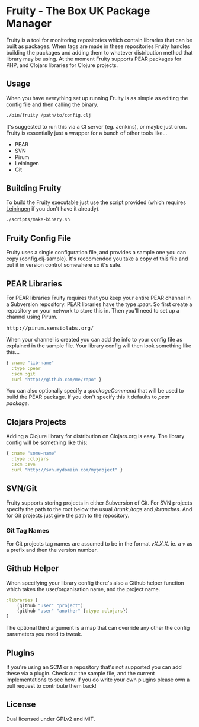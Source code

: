 # Fruity - The Box UK Package Manager

Fruity is a tool for monitoring repositories which contain libraries that can be
built as packages.  When tags are made in these repositories Fruity handles
building the packages and adding them to whatever distribution method that library
may be using.  At the moment Fruity supports PEAR packages for PHP, and Clojars libraries
for Clojure projects.

## Usage

When you have everything set up running Fruity is as simple as editing the config
file and then calling the binary.

```bash
./bin/fruity /path/to/config.clj
```

It's suggested to run this via a CI server (eg. Jenkins), or maybe just cron.
Fruity is essentially just a wrapper for a bunch of other tools like...

* PEAR
* SVN
* Pirum
* Leiningen
* Git

## Building Fruity

To build the Fruity executable just use the script provided (which requires [Leiningen](https://github.com/technomancy/leiningen)
if you don't have it already).

```bash
./scripts/make-binary.sh
```

## Fruity Config File

Fruity uses a single configuration file, and provides a sample one you can copy (config.clj-sample).
It's reccomended you take a copy of this file and put it in version control somewhere so
it's safe.

## PEAR Libraries

For PEAR libraries Fruity requires that you keep your entire PEAR channel in a
Subversion repository. PEAR libraries have the type *:pear*.  So first create a
repository on your network to store this in.  Then you'll need to set up a channel
using Pirum.

<pre>
http://pirum.sensiolabs.org/
</pre>

When your channel is created you can add the info to your config file as explained in
the sample file.  Your library config will then look something like this...

```clojure
{ :name "lib-name"
  :type :pear
  :scm :git
  :url "http://github.com/me/repo" }
```

You can also optionally specify a *:packageCommand* that will be used to build the PEAR
package.  If you don't specify this it defaults to _pear package_.

## Clojars Projects

Adding a Clojure library for distribution on Clojars.org is easy.  The library config
will be something like this:

```clojure
{ :name "some-name"
  :type :clojars
  :scm :svn
  :url "http://svn.mydomain.com/myproject" }
```

## SVN/Git

Fruity supports storing projects in either Subversion of Git.  For SVN projects specify
the path to the root below the usual */trunk* */tags* and */branches*.  And for Git
projects just give the path to the repository.

### Git Tag Names

For Git projects tag names are assumed to be in the format *vX.X.X*.  ie. a *v* as a
prefix and then the version number.

## Github Helper

When specifying your library config there's also a Github helper function which takes
the user/organisation name, and the project name.

```clojure
:libraries [
    (github "user" "project")
    (github "user" "another" {:type :clojars})
]
```

The optional third argument is a map that can override any other the config parameters
you need to tweak.

## Plugins

If you're using an SCM or a repository that's not supported you can add these via a plugin.
Check out the sample file, and the current implementations to see how.  If you do write your
own plugins please own a pull request to contribute them back!

## License

Dual licensed under GPLv2 and MIT.

